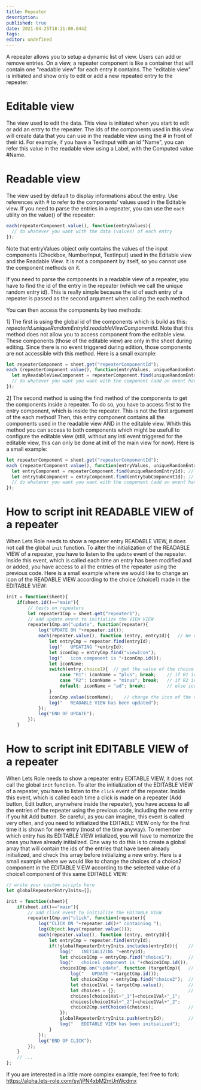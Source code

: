 ```yaml
---
title: Repeater
description: 
published: true
date: 2021-04-25T18:21:00.044Z
tags: 
editor: undefined
---
```


A repeater allows you to setup a dynamic list of view. Users can add or remove entries. On a view, a repeater component is like a container that will contain one "readable view" for each entry it contains. The "editable view" is initiated and show only to edit or add a new repeated entry to the repeater.

# Editable view
The view used to edit the data. This view is initiated when you start to edit or add an entry to the repeater. The ids of the components used in this view will create data that you can use in the readable view using the # in front of their id. For example, if you have a TextInput with an id "Name", you can refer this value in the readable view using a Label, with the Computed value #Name.

# Readable view
The view used by default to display informations about the entry. Use references with # to refer to the components' values used in the Editable view. If you need to parse the entries in a repeater, you can use the `each` utility on the value() of the repeater:
```javascript
each(repeaterComponent.value(), function(entryValues){
  // do whatever you want with the data (values) of each entry
});
```
Note that entryValues object only contains the values of the input components (Checkbox, NumberInput, TextInput) used in the Editable view and the Readable View. It is not a component by itself, so you cannot use the component methods on it.

If you need to parse the components in a readable view of a repeater, you have to find the id of the entry in the repeater (which we call the unique random entry id). This is really simple because the id of each entry of a repeater is passed as the second argument when calling the each method.

You can then access the components by two methods:

1] The first is using the global id of the components which is build as this: *repeaterId*.*uniqueRandomEntryId*.*readableViewComponentId*. Note that this method does not allow you to access component from the editable view. These components (those of the editable view) are only in the sheet during editing. Since there is no event triggered during edition, those components are not accessible with this method. Here is a small example:
```javascript
let repeaterComponent = sheet.get("repeaterComponentId");
each (repeaterComponent.value(), function(entryValues, uniqueRandomEntryId){
  let myReadableViewComponent = repeaterComponent.find(uniqueRandomEntryId).find("myReadableViewComponentId");
  // do whatever you want you want with the component (add an event handler, etc.)
});
```

2] The second method is using the find method of the components to get the components inside a repeater. To do so, you have to access first to the entry component, which is inside the repeater. This is not the first argument of the each method! Then, this entry component contains all the components used in the readable view AND in the editable view. Whith this method you can access to both components which might be usefull to configure the editable view (still, without any inti event triggered for the editable view, this can only be done at init of the main view for now). Here is a small example:
```javascript
let repeaterComponent = sheet.get("repeaterComponentId");
each (repeaterComponent.value(), function(entryValues, uniqueRandomEntryId){
  let entryComponent = repeaterComponent.find(uniqueRandomEntryId); // look inside the repeater to find the entry container component
  let entrySubComponent = entryComponent.find(entrySubComponentId); // it can be "myLabel" for example; this is the same id that is used in the Lets Role editor; this can also be a reference to a component of the editor view of the repeater
  // do whatever you want you want with the component (add an event handler, etc.)
});
```

# How to script init READABLE VIEW of a repeater

When Lets Role needs to show a repeater entry READABLE VIEW, it does not call the global `init` function. To alter the initialization of the READABLE VIEW of a repeater, you have to listen to the `update` event of the repeater. Inside this event, which is called each time an entry has been modified and or added, you have access to all the entries of the repeater using the previous code. Here is a small example where we would like to change an icon of the READABLE VIEW according to the choice (choice1) made in the EDITABLE VIEW:
```javascript
init = function(sheet){
    if(sheet.id()=="main"){
        // tests on repeaters
        let repeater1Cmp = sheet.get("repeater1");
        // add update event to initialize the VIEW VIEW
        repeater1Cmp.on("update", function(repeater){
            log("UPDATE ON "+repeater.id());
            each(repeater.value(), function (entry, entryId){   // We do not know which entry has been modified, so we do this on all entries
                let entryCmp = repeater.find(entryId);
                log("   UPDATING "+entryId);
                let iconCmp = entryCmp.find("viewIcon");
                log("   icon component is "+iconCmp.id());
                let iconName;
                switch(entry.choice1){  // get the value of the choice made in the EDITABLE VIEW
                    case "R1": iconName = "plus"; break;    // if R1 icon will be +
                    case "R2": iconName = "minus"; break;   // if R2 icon will be -
                    default: iconName = "ad"; break;        // else icon will stay ad
                }
                iconCmp.value(iconName);    // change the icon of the component by settins its value
                log("   READABLE VIEW has been updated");
            });
            log("END OF UPDATE");
        });
    }
```

# How to script init EDITABLE VIEW of a repeater

When Lets Role needs to show a repeater entry EDITABLE VIEW, it does not call the global `init` function. To alter the initialization of the EDITABLE VIEW of a repeater, you have to listen to the `click` event of the repeater. Inside this event, which is called each time a click is made on a repeater (Add button, Edit button, anynwhere inside the repeater), you have access to all the entries of the repeater using the previous code, including the new entry if you hit Add button. Be careful, as you can imagine, this event is called very often, and you need to initialized the EDITABLE VIEW only for the first time it is shown for new entry (most of the time anyway). To remember which entry has its EDITABLE VIEW intialized, you will have to memorize the ones you have already initialized. One way to do this is to create a global array that will contain the ids of the entries that have been already initialized, and check this array before initializing a new entry. Here is a small example where we would like to change the choices of a choice2 component in the EDITABLE VIEW according to the selected value of a choice1 component of this same EDITABLE VIEW:
```javascript
// write your custom scripts here
let globalRepeaterEntryInits=[];

init = function(sheet){
    if(sheet.id()=="main"){
        // add click event to initialize the EDITABLE VIEW
        repeater1Cmp.on("click", function(repeater){
            log("CLICK ON "+repeater.id()+" containing ");
            log(Object.keys(repeater.value()));
            each(repeater.value(), function (entry, entryId){
                let entryCmp = repeater.find(entryId);
                if(!globalRepeaterEntryInits.includes(entryId)){    // Only do this once, check if this EDITABLE VIEW has already been initialized
                    log("   INITIALIZING "+entryId);
                    let choice1Cmp = entryCmp.find("choice1");      // Get the choice1 componentof the EDITABLE VIEW
                    log("   choice1 component is "+choice1Cmp.id());
                    choice1Cmp.on("update", function (targetCmp){   // Add an update event on choice1 component, so we can set the choice2 component choices according to choice1 value
                        log("   UPDATE "+targetCmp.id());
                        let choice2Cmp = entryCmp.find("choice2");  // Get the choice2 component of the EDITABLE VIEW to change its choices
                        let choice1Val = targetCmp.value();         // Get the value of the choice1 component which is the one with the event
                        let choices = {};                           // Create the choices using the choice1 value
                        choices[choice1Val+"_1"]=choice1Val+"_1";
                        choices[choice1Val+"_2"]=choice1Val+"_2";
                        choice2Cmp.setChoices(choices);             // Set the choices choice with setChoices method
                    });
                    globalRepeaterEntryInits.push(entryId);         // Do not forget to add the id of the entry to tell the system it has already been initialized
                    log("   EDITABLE VIEW has been initialized");
                }
            });
            log("END OF CLICK");
        });
    }
    // ...
};
```

If you are interested in a little more complex example, feel free to fork: https://alpha.lets-role.com/sy/jPN4xbM2mUnWcdmx

